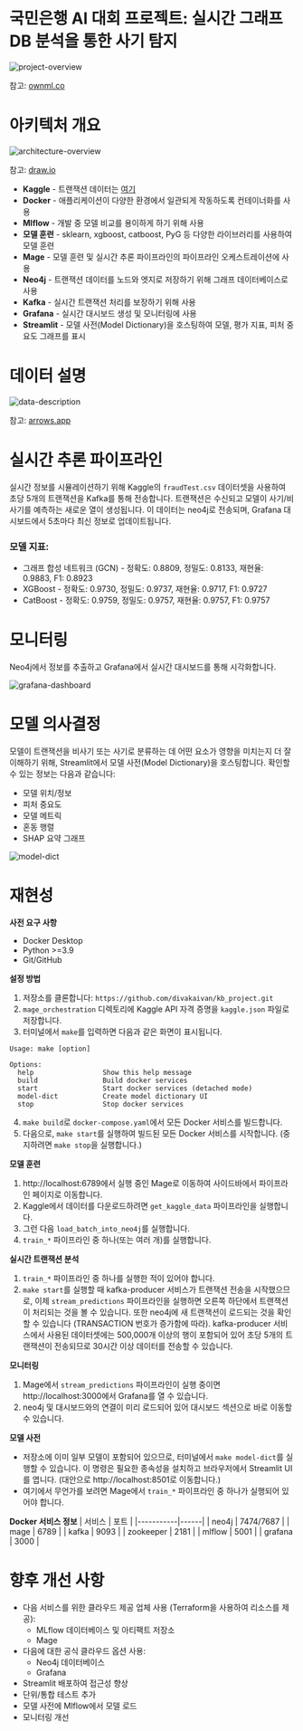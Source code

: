 # 국민은행 AI 대회 프로젝트: 실시간 그래프 DB 분석을 통한 사기 탐지

![project-overview](project-info/ml-canvas-info.png)

참고: [ownml.co](https://www.ownml.co/) 

# 아키텍처 개요

![architecture-overview](project-info/project-overview.drawio.png)

참고: [draw.io](https://draw.io/)

* **Kaggle** - 트랜잭션 데이터는 [여기](https://www.kaggle.com/datasets/kartik2112/fraud-detection)
* **Docker** - 애플리케이션이 다양한 환경에서 일관되게 작동하도록 컨테이너화를 사용
* **Mlflow** - 개발 중 모델 비교를 용이하게 하기 위해 사용
* **모델 훈련** - sklearn, xgboost, catboost, PyG 등 다양한 라이브러리를 사용하여 모델 훈련
* **Mage** - 모델 훈련 및 실시간 추론 파이프라인의 파이프라인 오케스트레이션에 사용
* **Neo4j** - 트랜잭션 데이터를 노드와 엣지로 저장하기 위해 그래프 데이터베이스로 사용
* **Kafka** - 실시간 트랜잭션 처리를 보장하기 위해 사용
* **Grafana** - 실시간 대시보드 생성 및 모니터링에 사용
* **Streamlit** - 모델 사전(Model Dictionary)을 호스팅하여 모델, 평가 지표, 피처 중요도 그래프를 표시


# 데이터 설명

![data-description](project-info/data-description.png)

참고: [arrows.app](https://arrows.app/)

# 실시간 추론 파이프라인

실시간 정보를 시뮬레이션하기 위해 Kaggle의 `fraudTest.csv` 데이터셋을 사용하여 초당 5개의 트랜잭션을 Kafka를 통해 전송합니다. 트랜잭션은 수신되고 모델이 사기/비사기를 예측하는 새로운 열이 생성됩니다. 이 데이터는 neo4j로 전송되며, Grafana 대시보드에서 5초마다 최신 정보로 업데이트됩니다.


### 모델 지표:
- 그래프 합성 네트워크 (GCN) - 정확도: 0.8809, 정밀도: 0.8133, 재현율: 0.9883, F1: 0.8923
- XGBoost - 정확도: 0.9730, 정밀도: 0.9737, 재현율: 0.9717, F1: 0.9727
- CatBoost - 정확도: 0.9759, 정밀도: 0.9757, 재현율: 0.9757, F1: 0.9757

# 모니터링

Neo4j에서 정보를 추출하고 Grafana에서 실시간 대시보드를 통해 시각화합니다.

![grafana-dashboard](project-info/grafana-dashboard.png)

# 모델 의사결정

모델이 트랜잭션을 비사기 또는 사기로 분류하는 데 어떤 요소가 영향을 미치는지 더 잘 이해하기 위해, Streamlit에서 모델 사전(Model Dictionary)을 호스팅합니다. 확인할 수 있는 정보는 다음과 같습니다:
* 모델 위치/정보
* 피처 중요도
* 모델 메트릭
* 혼동 행렬
* SHAP 요약 그래프

![model-dict](project-info/model-dict.png)

# 재현성

**사전 요구 사항**
* Docker Desktop
* Python >=3.9
* Git/GitHub 

**설정 방법**
1. 저장소를 클론합니다: `https://github.com/divakaivan/kb_project.git`
2. `mage_orchestration` 디렉토리에 Kaggle API 자격 증명을 `kaggle.json` 파일로 저장합니다.
3. 터미널에서 `make`를 입력하면 다음과 같은 화면이 표시됩니다.
```
Usage: make [option]

Options:
  help                 Show this help message
  build                Build docker services
  start                Start docker services (detached mode)
  model-dict           Create model dictionary UI
  stop                 Stop docker services
```
4. `make build`로 `docker-compose.yaml`에서 모든 Docker 서비스를 빌드합니다.
5. 다음으로, `make start`를 실행하여 빌드된 모든 Docker 서비스를 시작합니다. (중지하려면 `make stop`을 실행합니다.)

**모델 훈련**
1. http://localhost:6789에서 실행 중인 Mage로 이동하여 사이드바에서 파이프라인 페이지로 이동합니다.
2. Kaggle에서 데이터를 다운로드하려면 `get_kaggle_data` 파이프라인을 실행합니다.
3. 그런 다음 `load_batch_into_neo4j`를 실행합니다.
4. `train_*` 파이프라인 중 하나(또는 여러 개)를 실행합니다.

**실시간 트랜잭션 분석**
1. `train_*` 파이프라인 중 하나를 실행한 적이 있어야 합니다.
2. `make start`를 실행할 때 kafka-producer 서비스가 트랜잭션 전송을 시작했으므로, 이제 `stream_predictions` 파이프라인을 실행하면 오른쪽 하단에서 트랜잭션이 처리되는 것을 볼 수 있습니다. 또한 neo4j에 새 트랜잭션이 로드되는 것을 확인할 수 있습니다 (TRANSACTION 번호가 증가함에 따라). kafka-producer 서비스에서 사용된 데이터셋에는 500,000개 이상의 행이 포함되어 있어 초당 5개의 트랜잭션이 전송되므로 30시간 이상 데이터를 전송할 수 있습니다.

**모니터링**
1. Mage에서 `stream_predictions` 파이프라인이 실행 중이면 http://localhost:3000에서 Grafana를 열 수 있습니다.
2. neo4j 및 대시보드와의 연결이 미리 로드되어 있어 대시보드 섹션으로 바로 이동할 수 있습니다.

**모델 사전**
- 저장소에 이미 일부 모델이 포함되어 있으므로, 터미널에서 `make model-dict`를 실행할 수 있습니다. 이 명령은 필요한 종속성을 설치하고 브라우저에서 Streamlit UI를 엽니다. (대안으로 http://localhost:8501로 이동합니다.)
- 여기에서 무언가를 보려면 Mage에서 `train_*` 파이프라인 중 하나가 실행되어 있어야 합니다.

**Docker 서비스 정보**
| 서비스   | 포트 |
|-----------|------|
| neo4j     | 7474/7687 |
| mage      | 6789 |
| kafka     | 9093 |
| zookeeper | 2181 |
| mlflow    | 5001 |
| grafana   | 3000 |

# 향후 개선 사항

* 다음 서비스를 위한 클라우드 제공 업체 사용 (Terraform을 사용하여 리소스를 제공):
    * MLflow 데이터베이스 및 아티팩트 저장소
    * Mage 
* 다음에 대한 공식 클라우드 옵션 사용:
    * Neo4j 데이터베이스
    * Grafana
* Streamlit 배포하여 접근성 향상
* 단위/통합 테스트 추가
* 모델 사전에 Mlflow에서 모델 로드
* 모니터링 개선
